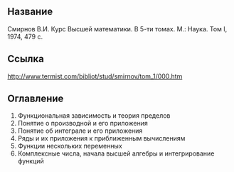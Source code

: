## Название
Смирнов В.И. Курс Высшей математики. В 5-ти томах. М.: Наука. Том I, 1974, 479 с.

## Ссылка
http://www.termist.com/bibliot/stud/smirnov/tom_1/000.htm

## Оглавление
1. Функциональная зависимость и теория пределов
2. Понятие о производной и его приложения
3. Понятие об интеграле и его приложения
4. Ряды и их приложения к приближенным вычислениям
5. Функции нескольких переменных
6. Комплексные числа, начала высшей алгебры и интегрирование функций
